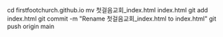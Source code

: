 cd firstfootchurch.github.io
mv 첫걸음교회_index.html index.html
git add index.html
git commit -m "Rename 첫걸음교회_index.html to index.html"
git push origin main
